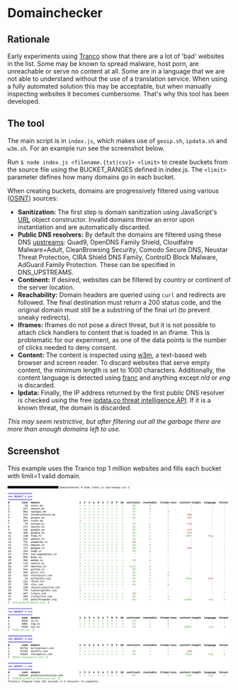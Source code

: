 # Domainchecker
## Rationale
Early experiments using [Tranco](https://tranco-list.eu/) show that there are a lot of 'bad' websites in the list. Some may be known to spread malware, host porn, are unreachable or serve no content at all. Some are in a language that we are not able to understand without the use of a translation service. When using a fully automated solution this may be acceptable, but when manually inspecting websites it becomes cumbersome. That's why this tool has been developed.

## The tool
The main script is in `index.js`, which makes use of `geoip.sh`, `ipdata.sh` and `w3m.sh`.
For an example run see the screenshot below.

Run `$ node index.js <filename.{txt|csv}> <limit>` to create buckets from the source file using the BUCKET_RANGES defined in index.js. The `<limit>` parameter defines how many domains go in each bucket.

When creating buckets, domains are progressively filtered using various ([OSINT](https://en.wikipedia.org/wiki/Open-source_intelligence)) sources:
- **Sanitization:** The first step is domain sanitization using JavaScript's [URL](https://developer.mozilla.org/en-US/docs/Web/API/URL/URL) object constructor. Invalid domains throw an error upon instantiation and are automatically discarded.
- **Public DNS resolvers:** By default the domains are filtered using these DNS [upstreams](https://en.wikipedia.org/wiki/Upstream_server): Quad9, OpenDNS Family Shield, Cloudfalre Malware+Adult, CleanBrowsing Security, Comodo Secure DNS, Neustar Threat Protection, CIRA Shield DNS Family, ControlD Block Malware, AdGuard Family Protection. These can be specified in DNS_UPSTREAMS.
- **Continent:** If desired, websites can be filtered by country or continent of the server location.
- **Reachability:** Domain headers are queried using `curl` and redirects are followed. The final destination must return a 200 status code, and the original domain must still be a substring of the final url (to prevent sneaky redirects).
- **Iframes:** Iframes do not pose a direct threat, but it is not possible to attach click handlers to content that is loaded in an iframe. This is problematic for our experiment, as one of the data points is the number of clicks needed to deny consent.
- **Content:** The content is inspected using [w3m](https://github.com/tats/w3m), a text-based web browser and screen reader. To discard websites that serve empty content, the minimum length is set to 1000 characters. Additionally, the content language is detected using [franc](https://github.com/wooorm/franc/) and anything except *nld* or *eng* is discarded.
- **Ipdata:** Finally, the IP address returned by the first public DNS resolver is checked using the free [ipdata.co threat intelligence API](https://docs.ipdata.co/docs/proxy-tor-and-threat-detection). If it is a known threat, the domain is discarded.

*This may seem restrictive, but after filtering out all the garbage there are more than enough domains left to use.*

## Screenshot
This example uses the Tranco top 1 million websites and fills each bucket with limit=1 valid domain.


![screenshot](https://github.com/koenberkhout/Dark-Patterns-Cookie-Helper/blob/main/tools/domainchecker/screenshot.png?raw=true)
